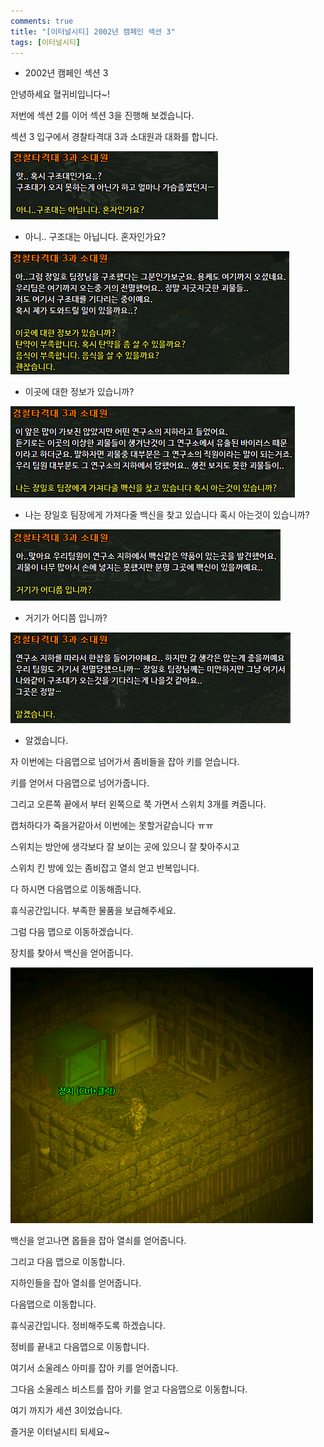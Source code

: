```yaml
---
comments: true
title: "[이터널시티] 2002년 캠페인 섹션 3"
tags: [이터널시티]
---
```


- 2002년 캠페인 섹션 3

안녕하세요 혈귀비입니다~!

저번에 섹션 2를 이어 섹션 3을 진행해 보겠습니다.

섹션 3 입구에서 경찰타격대 3과 소대원과 대화를 합니다.

![eternalcity](/assets/image/eternalcity/2002/2002106.PNG)

- 아니.. 구조대는 아닙니다. 혼자인가요?

![eternalcity](/assets/image/eternalcity/2002/2002107.PNG)

- 이곳에 대한 정보가 있습니까?

![eternalcity](/assets/image/eternalcity/2002/2002108.PNG)

- 나는 장일호 팀장에게 가져다줄 백신을 찾고 있습니다 혹시 아는것이 있습니까?

![eternalcity](/assets/image/eternalcity/2002/2002109.PNG)

- 거기가 어디쯤 입니까?

![eternalcity](/assets/image/eternalcity/2002/2002110.PNG)

- 알겠습니다.

자 이번에는 다음맵으로 넘어가서 좀비들을 잡아 키를 얻습니다.

키를 얻어서 다음맵으로 넘어가줍니다.

그리고 오른쪽 끝에서 부터 왼쪽으로 쭉 가면서 스위치 3개를 켜줍니다.

캡처하다가 죽을거같아서 이번에는 못할거같습니다 ㅠㅠ

스위치는 방안에 생각보다 잘 보이는 곳에 있으니 잘 찾아주시고

스위치 킨 방에 있는 좀비잡고 열쇠 얻고 반복입니다.

다 하시면 다음맵으로 이동해줍니다.

휴식공간입니다. 부족한 물품을 보급해주세요.

그럼 다음 맵으로 이동하겠습니다.

장치를 찾아서 백신을 얻어줍니다.

![eternalcity](/assets/image/eternalcity/2002/2002111.PNG)

백신을 얻고나면 몹들을 잡아 열쇠를 얻어줍니다.

그리고 다음 맵으로 이동합니다.

지하인들을 잡아 열쇠를 얻어줍니다.

다음맵으로 이동합니다.

휴식공간입니다. 정비해주도록 하겠습니다.

정비를 끝내고 다음맵으로 이동합니다.

여기서 소울레스 아미를 잡아 키를 얻어줍니다.

그다음 소울레스 비스트를 잡아 키를 얻고 다음맵으로 이동합니다.

여기 까지가 세션 3이었습니다.

즐거운 이터널시티 되세요~